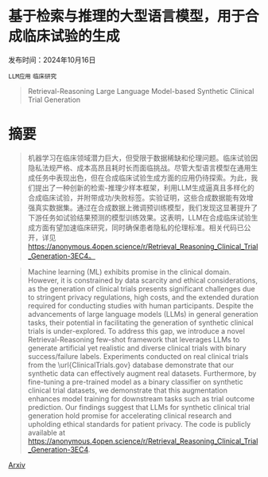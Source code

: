 # 基于检索与推理的大型语言模型，用于合成临床试验的生成

发布时间：2024年10月16日

`LLM应用` `临床研究`

> Retrieval-Reasoning Large Language Model-based Synthetic Clinical Trial Generation

# 摘要

> 机器学习在临床领域潜力巨大，但受限于数据稀缺和伦理问题。临床试验因隐私法规严格、成本高昂且耗时长而面临挑战。尽管大型语言模型在通用生成任务中表现出色，但在合成临床试验生成方面的应用仍待探索。为此，我们提出了一种创新的检索-推理少样本框架，利用LLM生成逼真且多样化的合成临床试验，并附带成功/失败标签。实验证明，这些合成数据能有效增强真实数据集。通过在合成数据上微调预训练模型，我们发现这显著提升了下游任务如试验结果预测的模型训练效果。这表明，LLM在合成临床试验生成方面有望加速临床研究，同时确保患者隐私的伦理标准。相关代码已公开，详见 https://anonymous.4open.science/r/Retrieval_Reasoning_Clinical_Trial_Generation-3EC4。

> Machine learning (ML) exhibits promise in the clinical domain. However, it is constrained by data scarcity and ethical considerations, as the generation of clinical trials presents significant challenges due to stringent privacy regulations, high costs, and the extended duration required for conducting studies with human participants. Despite the advancements of large language models (LLMs) in general generation tasks, their potential in facilitating the generation of synthetic clinical trials is under-explored. To address this gap, we introduce a novel Retrieval-Reasoning few-shot framework that leverages LLMs to generate artificial yet realistic and diverse clinical trials with binary success/failure labels. Experiments conducted on real clinical trials from the \url{ClinicalTrials.gov} database demonstrate that our synthetic data can effectively augment real datasets. Furthermore, by fine-tuning a pre-trained model as a binary classifier on synthetic clinical trial datasets, we demonstrate that this augmentation enhances model training for downstream tasks such as trial outcome prediction. Our findings suggest that LLMs for synthetic clinical trial generation hold promise for accelerating clinical research and upholding ethical standards for patient privacy. The code is publicly available at https://anonymous.4open.science/r/Retrieval_Reasoning_Clinical_Trial_Generation-3EC4.

[Arxiv](https://arxiv.org/abs/2410.12476)